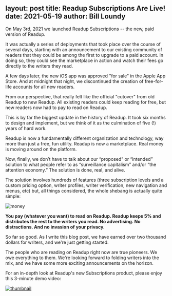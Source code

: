 layout: post
title: Readup Subscriptions Are Live! 
date: 2021-05-19
author: Bill Loundy
---
On May 3rd, 2021 we launched Readup Subscriptions -- the new, paid version of Readup. 

It was actually a series of deployments that took place over the course of several days, starting with an announcement to our existing community of readers that they could be among the first to upgrade to a paid account. In doing so, they could see the marketplace in action and watch their fees go directly to the writers they read. 

A few days later, the new iOS app was approved "for sale" in the Apple App Store. And at midnight that night, we discontinued the creation of free-for-life accounts for all new readers. 

From our perspective, that really felt like the official "cutover" from old Readup to new Readup. All existing readers could keep reading for free, but new readers now had to pay to read on Readup.

This is by far the biggest update in the history of Readup. It took six months to design and implement, but we think of it as the culmination of five (!) years of hard work.

Readup is now a fundamentally different organization and technology, way more than just a free, fun utility. Readup is now a marketplace. Real money is moving around on the platform. 

Now, finally, we don’t have to talk about our “proposed” or “intended” solution to what people refer to as “surveillance capitalism” and/or “the attention economy.” The solution is done, real, and alive.

The solution involves hundreds of features (three subscription levels and a custom pricing option, writer profiles, writer verification, new navigation and menus, etc) but, all things considered, the whole shebang is actually quite simple:

![money](https://static.readup.com/app/images/home/watch-money.png)

<strong>You pay (whatever you want) to read on Readup. Readup keeps 5% and distributes the rest to the writers you read. No advertising. No distractions. And no invasion of your privacy.</strong>

So far so good. As I write this blog post, we have earned over two thousand dollars for writers, and we're just getting started. 

The people who are reading on Readup right now are true pioneers. We owe everything to them. We're looking forward to folding writers into the mix, and we have some more exciting announcements on the horizon. 

For an in-depth look at Readup's new Subscriptions product, please enjoy this 3-minute demo video: 

[![thumbnail](https://static.readup.com/email-content/introducing-readup-youtube-thumb.png)](https://www.youtube.com/watch?v=JwQOsdnywUs)